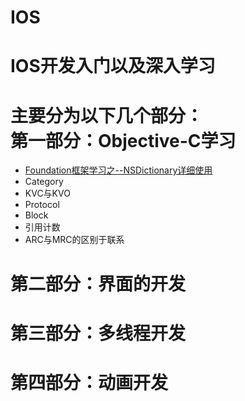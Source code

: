 # IOS
<Strong>IOS开发入门以及深入学习</Strong></br>
===
主要分为以下几个部分：</br>
第一部分：Objective-C学习
==
* [Foundation框架学习之--NSDictionary详细使用](http://www.baidu.com/)
* Category
* KVC与KVO
* Protocol
* Block
* 引用计数
* ARC与MRC的区别于联系

第二部分：界面的开发
==

第三部分：多线程开发
==

第四部分：动画开发
==
